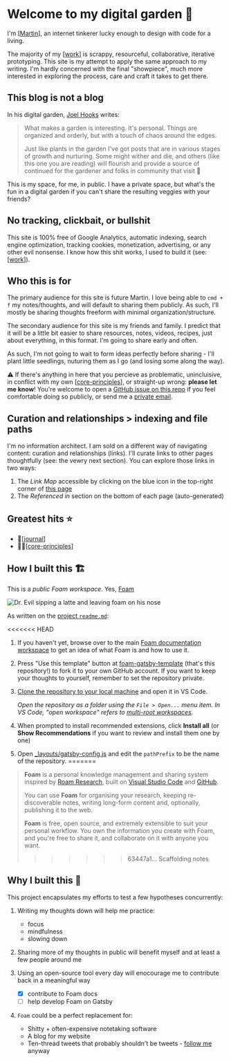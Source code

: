 # Welcome to my digital garden 🌱

I'm [[Martin]], an internet tinkerer lucky enough to design with code for a living.

The majority of my [[work]] is scrappy, resourceful, collaborative, iterative prototyping. This site is my attempt to apply the same approach to my writing. I'm hardly concerned with the final "showpiece", much more interested in exploring the process, care and craft it takes to get there.

## This blog is not a blog

In his digital garden, [Joel Hooks](https://joelhooks.com/digital-garden) writes:

> What makes a garden is interesting. It's personal. Things are organized and orderly, but with a touch of chaos around the edges.
>
> Just like plants in the garden I've got posts that are in various stages of growth and nurturing. Some might wither and die, and others (like this one you are reading) will flourish and provide a source of continued for the gardener and folks in community that visit 👋

This is my space, for me, in public. I have a private space, but what's the fun in a digital garden if you can't share the resulting veggies with your friends?

## No tracking, clickbait, or bullshit

This site is 100% free of Google Analytics, automatic indexing, search engine optimization, tracking cookies, monetization, advertising, or any other evil nonsense. I know how this shit works, I used to build it (see: [[work]]).

## Who this is for

The primary audience for this site is future Martin. I love being able to `cmd + f` my notes/thoughts, and will default to sharing them publicly. As such, I'll mostly be sharing thoughts freeform with minimal organization/structure.

The secondary audience for this site is my friends and family. I predict that it will be a little bit easier to share resources, notes, videos, recipes, just about everything, in this format. I'm going to share early and often.

As such, I'm not going to wait to form ideas perfectly before sharing - I'll plant little seedlings, nuturing them as I go (and losing some along the way).

⚠️ If there's anything in here that you percieve as problematic, unincluisive, in conflict with my own [[core-principles]], or straight-up wrong: **please let me know**! You're welcome to open a [GitHub issue on this repo](https://github.com/martinlaws/thoughts/issues/new) if you feel comfortable doing so publicly, or send me a [private email](mailto:mlaws@hey.com).

## Curation and relationships > indexing and file paths

I'm no information architect. I am sold on a different way of navigating content: curation and relationships (links). I'll curate links to other pages thoughtfully (see: the vewry next section). You can explore those links in two ways:

1. The _Link Map_ accessible by clicking on the blue icon in the top-right corner of [this page](https://thoughts.mlaws.ca)
2. The _Referenced in_ section on the bottom of each page (auto-generated)

## Greatest hits ⭐️

- 📓[[journal]]
- 🤘🏻[[core-principles]]

## How I built this 🏗

This is a _public Foam workspace_. Yes, [Foam](https://github.com/foambubble/foam)

![Dr. Evil sipping a latte and leaving foam on his nose](https://media.giphy.com/media/Y4qF2b3IfBA78eRhct/giphy.gif)

As written on the [project `readme.md`](https://github.com/foambubble/foam/blob/master/readme.md):

<<<<<<< HEAD
1. If you haven't yet, browse over to the main [Foam documentation workspace](https://foambubble.github.io/foam) to get an idea of what Foam is and how to use it.
2. Press "Use this template" button at [foam-gatsby-template](https://github.com/mathieudutour/foam-gatsby-template/generate) (that's this repository!) to fork it to your own GitHub account. If you want to keep your thoughts to yourself, remember to set the repository private.
3. [Clone the repository to your local machine](https://help.github.com/en/github/creating-cloning-and-archiving-repositories/cloning-a-repository) and open it in VS Code.

    *Open the repository as a folder using the `File > Open...` menu item. In VS Code, "open workspace" refers to [multi-root workspaces](https://code.visualstudio.com/docs/editor/multi-root-workspaces).*

4. When prompted to install recommended extensions, click **Install all** (or **Show Recommendations** if you want to review and install them one by one)
5. Open [_layouts/gatsby-config.js](_layouts/gatsby-config.js) and edit the `pathPrefix` to be the name of the repository.
=======
> **Foam** is a personal knowledge management and sharing system inspired by [Roam Research](https://roamresearch.com/), built on [Visual Studio Code](https://code.visualstudio.com/) and [GitHub](https://github.com/).
>
> You can use **Foam** for organising your research, keeping re-discoverable notes, writing long-form content and, optionally, publishing it to the web.
>
> **Foam** is free, open source, and extremely extensible to suit your personal workflow. You own the information you create with Foam, and you're free to share it, and collaborate on it with anyone you want.
>>>>>>> 63447a1... Scaffolding notes

## Why I built this 🤔

This project encapsulates my efforts to test a few hypotheses concurrently:

1. Writing my thoughts down will help me practice:

   - focus
   - mindfulness
   - slowing down

2. Sharing more of my thoughts in public will benefit myself and at least a few people around me
3. Using an open-source tool every day will enocourage me to contribute back in a meaningful way

   - [x] contribute to Foam docs
   - [ ] help develop Foam on Gatsby

4. `Foam` could be a perfect replacement for:
   - Shitty + often-expensive notetaking software
   - A blog for my website
   - Ten-thread tweets that probably shouldn't be tweets - [follow me](https://twitter.com/martinblaws) anyway

[//begin]: # "Autogenerated link references for markdown compatibility"
[Martin]: martin "Martin"
[work]: work "Work"
[core-principles]: core-principles "Core Principles"
[journal]: journal "Journal"
[//end]: # "Autogenerated link references"
